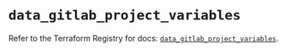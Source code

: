 # `data_gitlab_project_variables`

Refer to the Terraform Registry for docs: [`data_gitlab_project_variables`](https://registry.terraform.io/providers/gitlabhq/gitlab/17.3.0/docs/data-sources/project_variables).
